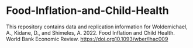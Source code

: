 # Food-Inflation-and-Child-Health
This repository contains data and replication information for Woldemichael, A., Kidane, D., and Shimeles, A. 2022. Food Inflation and Child Health. World Bank Economic Review. https://doi.org10.1093/wber/lhac009
